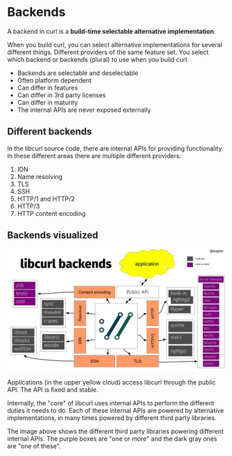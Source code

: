 # Backends

A backend in curl is a **build-time selectable alternative implementation**.

When you build curl, you can select alternative implementations for several
different things. Different providers of the same feature set. You select
which backend or backends (plural) to use when you build curl.

- Backends are selectable and deselectable
- Often platform dependent
- Can differ in features
- Can differ in 3rd party licenses
- Can differ in maturity
- The internal APIs are never exposed externally

## Different backends

In the libcurl source code, there are internal APIs for providing
functionality. In these different areas there are multiple different providers:

1. IDN
2. Name resolving
3. TLS
4. SSH
5. HTTP/1 and HTTP/2
6. HTTP/3
7. HTTP content encoding

## Backends visualized

![libcurl backends](slide-libcurl-backends.jpg)

Applications (in the upper yellow cloud) access libcurl through the public
API. The API is fixed and stable.

Internally, the "core" of libcurl uses internal APIs to perform the different
duties it needs to do. Each of these internal APIs are powered by alternative
implementations, in many times powered by different third party libraries.

The image above shows the different third party libraries powering different
internal APIs. The purple boxes are "one or more" and the dark gray ones are
"one of these".
